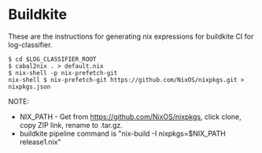 # Buildkite

These are the instructions for generating nix expressions for buildkite CI for log-classifier.

```
$ cd $LOG_CLASSIFIER_ROOT
$ cabal2nix . > default.nix
$ nix-shell -p nix-prefetch-git
nix-shell $ nix-prefetch-git https://github.com/NixOS/nixpkgs.git > nixpkgs.json
```

NOTE: 
  - NIX_PATH - Get from https://github.com/NixOS/nixpkgs, click clone, copy ZIP link, rename to .tar.gz.
  - buildkite pipeline command is "nix-build -I nixpkgs=$NIX_PATH release1.nix"

